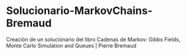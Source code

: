 # Solucionario-MarkovChains-Bremaud
Creación de un solucionario del libro Cadenas de Markov: Gibbs Fields, Monte Carlo Simulation and Queues  |  Pierre Bremaud 

